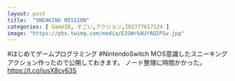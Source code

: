 ```yaml
---
layout: post
title:  "SNEAKING MISSION"
categories: [ GameID, すごい,アクション,ID2777617124 ]
image: "https://pbs.twimg.com/media/E33WrkAUYAQIP1w.jpg"
---
```

#はじめてゲームプログラミング #NintendoSwitch
M○S意識したスニーキングアクション作ったので公開しておきます。
ノード整理に時間かかった。 https://t.co/iusX8cv63S

